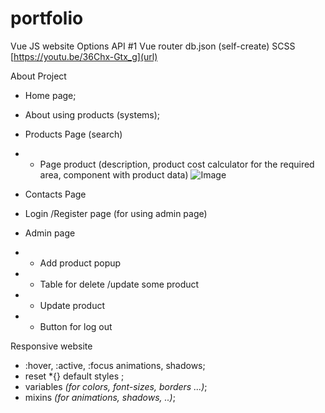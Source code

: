 # portfolio
Vue JS website Options API #1
Vue router
db.json (self-create)
SCSS 
 [https://youtu.be/36Chx-Gtx_g](url)

 About Project

- Home page;
- About using products (systems);
- Products Page (search)
- -  Page product (description, product cost calculator for the required area, component with product data)
 ![Image](https://github.com/users/eugenia-vitinschii/projects/1/assets/120458882/efa19dec-36c5-4b45-af82-649ad2968c21)

- Contacts Page 
- Login /Register page  (for using admin page)
- Admin page
- - Add product popup
- - Table for delete /update some product
- - Update product
- - Button for log out


Responsive website
 






- :hover, :active, :focus animations, shadows;
- reset *{} default styles ;
- variables _(for colors, font-sizes,  borders ...)_;
- mixins _(for animations, shadows, ..)_;

